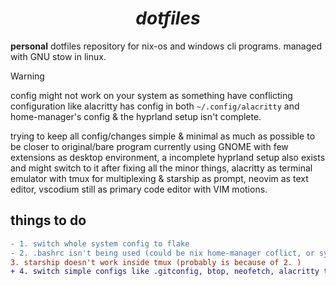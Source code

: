 <h1 align="center"><i>dotfiles</i></h1>

**personal** dotfiles repository for nix-os and windows cli programs. managed with GNU
stow in linux.

> [!WARNING]  
> config might not work on your system as something have conflicting configuration like
> alacritty has config in both `~/.config/alacritty` and home-manager's config & the
> hyprland setup isn't complete.

trying to keep all config/changes simple & minimal as much as possible to be closer to
original/bare program currently using GNOME with few extensions as desktop environment,
a incomplete hyprland setup also exists and might switch to it after fixing all the
minor things, alacritty as terminal emulator with tmux for multiplexing & starship as
prompt, neovim as text editor, vscodium still as primary code editor with VIM motions.

## things to do
```diff
- 1. switch whole system config to flake
- 2. .bashrc isn't being used (could be nix home-manager coflict, or symbolic link)
3. starship doesn't work inside tmux (probably is because of 2. )
+ 4. switch simple configs like .gitconfig, btop, neofetch, alacritty to home-manager
````

